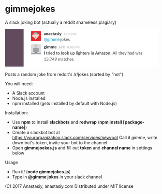# gimmejokes
A slack joking bot (actually a reddit shameless plagiary)

![](https://github.com/anastasiuspernat/gimmejokes/blob/master/gimmejokes_example.jpg?raw=true)

Posts a random joke from reddit's /r/jokes (sorted by "hot")

You will need:

* A Slack account
* Node.js installed
* npm installed (gets installed by default with Node.js)

Installation:

* Use **npm** to install **slackbots** and **redwrap** (**npm install [package-name]**)
* Create a slackbot bot at https://yourorganization.slack.com/services/new/bot
Call it *gimme*, write down bot's token, invite your bot to the channel
* Open **gimmejoekes.js** and fill out **token** and **channel name** in settings below

Usage

* Run it! (**node gimmejokes.js**)
* Type in **@gimme jokes** in your slack channel

(C) 2017 Anastasiy, anastasiy.com
Distributed under MIT license
